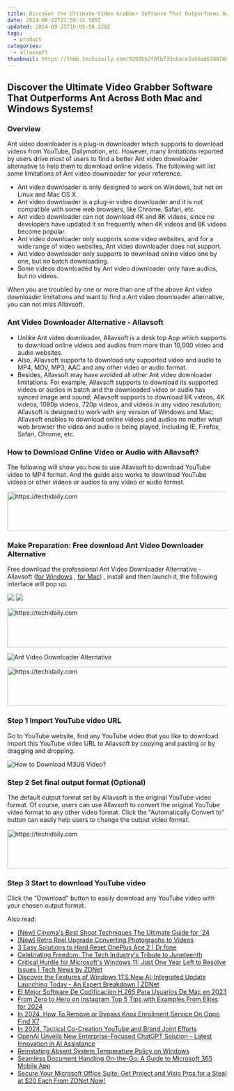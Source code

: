 ```yaml
---
title: Discover the Ultimate Video Grabber Software That Outperforms Ant Across Both Mac and Windows Systems!
date: 2024-09-22T22:50:12.505Z
updated: 2024-09-25T16:05:50.120Z
tags:
  - product
categories:
  - allavsoft
thumbnail: https://thmb.techidaily.com/92985b2f8fb733c6ace3a56ad63487609f03bf1d506d4321f2d46018abdebb6d.png
---
```


## Discover the Ultimate Video Grabber Software That Outperforms Ant Across Both Mac and Windows Systems!

### Overview

Ant video downloader is a plug-in downloader which supports to download videos from YouTube, Dailymotion, etc. However, many limitations reported by users drive most of users to find a better Ant video downloader alternative to help them to download online videos. The following will list some limitations of Ant video downloader for your reference.

* Ant video downloader is only designed to work on Windows, but not on Linux and Mac OS X.
* Ant video downloader is a plug-in video downloader and it is not compatible with some web browsers, like Chrome, Safari, etc.
* Ant video downloader can not download 4K and 8K videos, since no developers have updated it so frequently when 4K videos and 8K videos become popular.
* Ant video downloader only supports some video websites, and for a wide range of video websites, Ant video downloader does not support.
* Ant video downloader only supports to download online video one by one, but no batch downloading.
* Some videos downloaded by Ant video downloader only have audios, but no videos.

When you are troubled by one or more than one of the above Ant video downloader limitations and want to find a Ant video downloader alternative, you can not miss Allavsoft.

### Ant Video Downloader Alternative - Allavsoft

* Unlike Ant video downloader, Allavsoft is a desk top App which supports to download online videos and audios from more than 10,000 video and audio websites.
* Also, Allavsoft supports to download any supported video and audio to MP4, MOV, MP3, AAC and any other video or audio format.
* Besides, Allavsoft may have avoided all other Ant video downloader limitations. For example, Allavsoft supports to download its supported videos or audios in batch and the downloaded video or audio has synced image and sound; Allavsoft supports to download 8K videos, 4K videos, 1080p videos, 720p videos, and videos in any video resolution; Allavsoft is designed to work with any version of Windows and Mac; Allavsoft enables to download online videos and audios no matter what web browser the video and audio is being played, including IE, Firefox, Safari, Chrome, etc.

### How to Download Online Video or Audio with Allavsoft?

The following will show you how to use Allavsoft to download YouTube video to MP4 format. And the guide also works to download YouTube videos or other videos or audios to any video or audio format.

<!-- affiliate ads begin -->
<a href="https://unicoeye.pxf.io/c/5597632/2134244/18498" target="_top" id="2134244">
  <img src="//a.impactradius-go.com/display-ad/18498-2134244" border="0" alt="https://techidaily.com" width="728" height="90"/>
</a>
<img height="0" width="0" src="https://unicoeye.pxf.io/i/5597632/2134244/18498" style="position:absolute;visibility:hidden;" border="0" />
<!-- affiliate ads end -->

### Make Preparation: Free download Ant Video Downloader Alternative

Free download the professional Ant Video Downloader Alternative - Allavsoft ([for Windows](https://tools.techidaily.com/allavsoft/products/) , [for Mac](https://tools.techidaily.com/allavsoft/products/)) , install and then launch it, the following interface will pop up.

[![](https://www.allavsoft.com/how-to/../images/how-to/free-download-win.jpg)](https://tools.techidaily.com/allavsoft/products/) [![](https://www.allavsoft.com/how-to/../images/how-to/free-download-mac.jpg)](https://tools.techidaily.com/allavsoft/products/)

<!-- affiliate ads begin -->
<a href="https://versadesk.pxf.io/c/5597632/1828647/21290" target="_top" id="1828647">
  <img src="//a.impactradius-go.com/display-ad/21290-1828647" border="0" alt="https://techidaily.com" width="728" height="90"/>
</a>
<img height="0" width="0" src="https://versadesk.pxf.io/i/5597632/1828647/21290" style="position:absolute;visibility:hidden;" border="0" />
<!-- affiliate ads end -->

![Ant Video Downloader Alternative](https://www.allavsoft.com/how-to/../images/allavsoft/screen-shot-600.jpg)

<!-- affiliate ads begin -->
<a href="https://aligracehair.sjv.io/c/5597632/1902324/19272" target="_top" id="1902324">
  <img src="//a.impactradius-go.com/display-ad/19272-1902324" border="0" alt="https://techidaily.com" width="728" height="90"/>
</a>
<img height="0" width="0" src="https://aligracehair.sjv.io/i/5597632/1902324/19272" style="position:absolute;visibility:hidden;" border="0" />
<!-- affiliate ads end -->

### Step 1 Import YouTube video URL

Go to YouTube website, find any YouTube video that you like to download. Import this YouTube video URL to Allavsoft by copying and pasting or by dragging and dropping.

![How to Download M3U8 Video?](https://www.allavsoft.com/how-to/../images/how-to/download-rtmp-video/download-rtmp-video.jpg)

### Step 2 Set final output format (Optional)

The default output format set by Allavsoft is the original YouTube video format. Of course, users can use Allavsoft to convert the original YouTube video format to any other video format. Click the "Automatically Convert to" button can easily help users to change the output video format.

<!-- affiliate ads begin -->
<a href="https://aligracehair.sjv.io/c/5597632/1884002/19272" target="_top" id="1884002">
  <img src="//a.impactradius-go.com/display-ad/19272-1884002" border="0" alt="https://techidaily.com" width="728" height="90"/>
</a>
<img height="0" width="0" src="https://aligracehair.sjv.io/i/5597632/1884002/19272" style="position:absolute;visibility:hidden;" border="0" />
<!-- affiliate ads end -->

### Step 3 Start to download YouTube video

Click the "Download" button to easily download any YouTube video with your chosen output format.

<ins class="adsbygoogle"
     style="display:block"
     data-ad-format="autorelaxed"
     data-ad-client="ca-pub-7571918770474297"
     data-ad-slot="1223367746"></ins>

<ins class="adsbygoogle"
     style="display:block"
     data-ad-client="ca-pub-7571918770474297"
     data-ad-slot="8358498916"
     data-ad-format="auto"
     data-full-width-responsive="true"></ins>

<span class="atpl-alsoreadstyle">Also read:</span>
<div><ul>
<li><a href="https://extra-tips.techidaily.com/new-cinemas-best-shoot-techniques-the-ultimate-guide-for-24/"><u>[New] Cinema's Best Shoot Techniques The Ultimate Guide for '24</u></a></li>
<li><a href="https://extra-support.techidaily.com/new-retro-reel-upgrade-converting-photographs-to-videos/"><u>[New] Retro Reel Upgrade Converting Photographs to Videos</u></a></li>
<li><a href="https://phone-solutions.techidaily.com/3-easy-solutions-to-hard-reset-oneplus-ace-2-drfone-by-drfone-reset-android-reset-android/"><u>3 Easy Solutions to Hard Reset OnePlus Ace 2 | Dr.fone</u></a></li>
<li><a href="https://win-unique.techidaily.com/celebrating-freedom-the-tech-industrys-tribute-to-juneteenth/"><u>Celebrating Freedom: The Tech Industry's Tribute to Juneteenth</u></a></li>
<li><a href="https://win-unique.techidaily.com/critical-hurdle-for-microsofts-windows-11-just-one-year-left-to-resolve-issues-tech-news-by-zdnet/"><u>Critical Hurdle for Microsoft's Windows 11: Just One Year Left to Resolve Issues | Tech News by ZDNet</u></a></li>
<li><a href="https://win-unique.techidaily.com/discover-the-features-of-windows-11s-new-ai-integrated-update-launching-today-an-expert-breakdown-zdnet/"><u>Discover the Features of Windows 11'S New AI-Integrated Update Launching Today - An Expert Breakdown | ZDNet</u></a></li>
<li><a href="https://some-approaches.techidaily.com/el-mejor-software-de-codificacion-h265-para-usuarios-de-mac-en-2023/"><u>El Mejor Software De Codificación H.265 Para Usuarios De Mac en 2023</u></a></li>
<li><a href="https://instagram-video-files.techidaily.com/from-zero-to-hero-on-instagram-top-5-tips-with-examples-from-elites-for-2024/"><u>From Zero to Hero on Instagram Top 5 Tips with Examples From Elites for 2024</u></a></li>
<li><a href="https://android-unlock.techidaily.com/in-2024-how-to-remove-or-bypass-knox-enrollment-service-on-oppo-find-x7-by-drfone-android/"><u>In 2024, How To Remove or Bypass Knox Enrollment Service On Oppo Find X7</u></a></li>
<li><a href="https://some-guidance.techidaily.com/in-2024-tactical-co-creation-youtube-and-brand-joint-efforts/"><u>In 2024, Tactical Co-Creation YouTube and Brand Joint Efforts</u></a></li>
<li><a href="https://win-unique.techidaily.com/openai-unveils-new-enterprise-focused-chatgpt-solution-latest-innovation-in-ai-assistance/"><u>OpenAI Unveils New Enterprise-Focused ChatGPT Solution – Latest Innovation in AI Assistance</u></a></li>
<li><a href="https://windows11.techidaily.com/reinstating-absent-system-temperature-policy-on-windows/"><u>Reinstating Absent System Temperature Policy on Windows</u></a></li>
<li><a href="https://win-unique.techidaily.com/seamless-document-handling-on-the-go-a-guide-to-microsoft-365-mobile-app/"><u>Seamless Document Handling On-the-Go: A Guide to Microsoft 365 Mobile App</u></a></li>
<li><a href="https://win-unique.techidaily.com/secure-your-microsoft-office-suite-get-project-and-visio-pros-for-a-steal-at-20-each-from-zdnet-now/"><u>Secure Your Microsoft Office Suite: Get Project and Visio Pros for a Steal at $20 Each From ZDNet Now!</u></a></li>
</ul></div>

